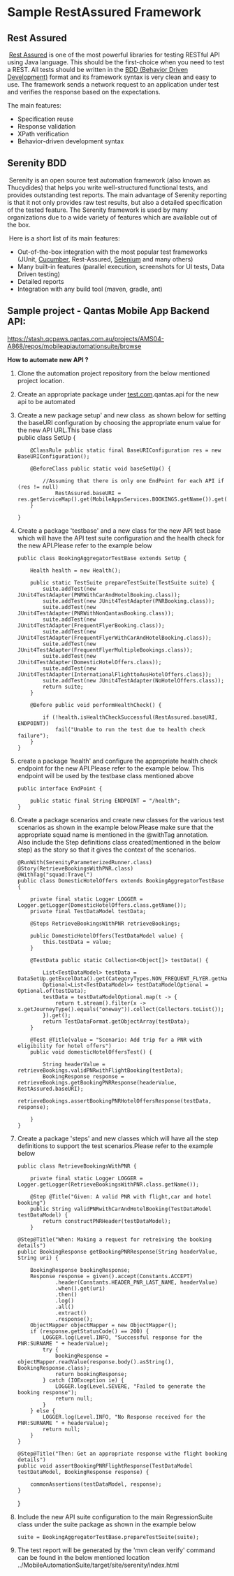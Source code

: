 # Sample RestAssured Framework

## Rest Assured

 [Rest Assured](http://rest-assured.io/) is one of the most powerful
libraries for testing RESTful API using Java language. This should be
the first-choice when you need to test a REST. All tests should be
written in the [BDD (Behavior Driven
Development)](https://en.wikipedia.org/wiki/Behavior-driven_development) format
and its framework syntax is very clean and easy to use. The framework
sends a network request to an application under test and verifies the
response based on the expectations.

The main features:

-   Specification reuse
-   Response validation
-   XPath verification
-   Behavior-driven development syntax

  

## Serenity BDD

 Serenity is an open source test automation framework (also known as
Thucydides) that helps you write well-structured functional tests, and
provides outstanding test reports. The main advantage of Serenity
reporting is that it not only provides raw test results, but also a
detailed specification of the tested feature. The Serenity framework is
used by many organizations due to a wide variety of features which are
available out of the box.

 Here is a short list of its main features:

-   Out-of-the-box integration with the most popular test frameworks
    (JUnit, [Cucumber](https://www.blazemeter.com/blog/api-testing-with-cucumber-bdd-configuration-tips?utm_source=blog&utm_medium=BM_blog&utm_campaign=restful-api-testing-using-serenity-and-rest-assured-a-guide),
    Rest-Assured, [Selenium](https://www.blazemeter.com/blog/how-automate-testing-using-selenium-webdriver-jenkins-and-allure?utm_source=blog&utm_medium=BM_blog&utm_campaign=restful-api-testing-using-serenity-and-rest-assured-a-guide) and
    many others)
-   Many built-in features (parallel execution, screenshots for UI
    tests, Data Driven testing)
-   Detailed reports
-   Integration with any build tool (maven, gradle, ant)

## Sample project - Qantas Mobile App Backend API:

<https://stash.qcpaws.qantas.com.au/projects/AMS04-A868/repos/mobileapiautomationsuite/browse>

<span class="underline">**How to automate new API ?**</span>

1.  Clone the automation project repository from the below mentioned
    project location.
2.  Create an appropriate package
    under [test.com](http://test.com/).qantas.api for the new api to be
    automated
3.  Create a new package setup' and new class  as shown below for
    setting the baseURI configuration by choosing the appropriate enum
    value for the new API URL.This base class  
    public class SetUp {  

            @ClassRule public static final BaseURIConfiguration res = new BaseURIConfiguration();

            @BeforeClass public static void baseSetUp() {

                //Assuming that there is only one EndPoint for each API if (res != null)
                    RestAssured.baseURI = res.getServiceMap().get(MobileAppsServices.BOOKINGS.getName()).get(0).getUrl();
            }

        }

      

4.  Create a package 'testbase' and a new class for the new API test
    base which will have the API test suite configuration and the health
    check for the new API.Please refer to the example below  

        public class BookingAggregatorTestBase extends SetUp {

            Health health = new Health();

            public static TestSuite prepareTestSuite(TestSuite suite) {
                suite.addTest(new JUnit4TestAdapter(PNRWithCarAndHotelBooking.class));
                suite.addTest(new JUnit4TestAdapter(PNRBooking.class));
                suite.addTest(new JUnit4TestAdapter(PNRWithNonQantasBooking.class));
                suite.addTest(new JUnit4TestAdapter(FrequentFlyerBooking.class));
                suite.addTest(new JUnit4TestAdapter(FrequentFlyerWithCarAndHotelBooking.class));
                suite.addTest(new JUnit4TestAdapter(FrequentFlyerMultipleBookings.class));
                suite.addTest(new JUnit4TestAdapter(DomesticHotelOffers.class));
                suite.addTest(new JUnit4TestAdapter(InternationalFlighttoAusHotelOffers.class));
                suite.addTest(new JUnit4TestAdapter(NoHotelOffers.class));
                return suite;
            }

            @Before public void performHealthCheck() {

                if (!health.isHealthCheckSuccessful(RestAssured.baseURI, ENDPOINT))
                    fail("Unable to run the test due to health check failure");
            }
        }

      
      

5.  create a package 'health' and configure the appropriate health check
    endpoint for the new API.Please refer to the example below. This
    endpoint will be used by the testbase class mentioned above  

        public interface EndPoint {

            public static final String ENDPOINT = "/health";
        }

6.  Create a package scenarios and create new classes for the various
    test scenarios as shown in the example below.Please make sure that
    the appropriate squad name is mentioned in the @withTag
    annotation.  
    Also include the Step definitions class created(mentioned in the
    below step) as the story so that it gives the context of the
    scenarios. 

        @RunWith(SerenityParameterizedRunner.class)
        @Story(RetrieveBookingsWithPNR.class)
        @WithTag("squad:Travel")
        public class DomesticHotelOffers extends BookingAggregatorTestBase {

            private final static Logger LOGGER = Logger.getLogger(DomesticHotelOffers.class.getName());
            private final TestDataModel testData;

            @Steps RetrieveBookingsWithPNR retrieveBookings;

            public DomesticHotelOffers(TestDataModel value) {
                this.testData = value;
            }

            @TestData public static Collection<Object[]> testData() {

                List<TestDataModel> testData = DataSetUp.getExcelData().get(CategoryTypes.NON_FREQUENT_FLYER.getName());
                Optional<List<TestDataModel>> testDataModelOptional = Optional.of(testData);
                testData = testDataModelOptional.map(t -> {
                    return t.stream().filter(x -> x.getJourneyType().equals("oneway")).collect(Collectors.toList());
                }).get();
                return TestDataFormat.getObjectArray(testData);
            }

            @Test @Title(value = "Scenario: Add trip for a PNR with eligibility for hotel offers")
            public void domesticHotelOffersTest() {

                String headerValue = retrieveBookings.validPNRwithFlightBooking(testData);
                BookingResponse response = retrieveBookings.getBookingPNRResponse(headerValue, RestAssured.baseURI);
                retrieveBookings.assertBookingPNRHotelOffersResponse(testData, response);

            }
        }

7.  Create a package 'steps' and new classes which will have all the
    step definitions to support the test scenarios.Please refer to the
    example below  
      

        public class RetrieveBookingsWithPNR {

            private final static Logger LOGGER = Logger.getLogger(RetrieveBookingsWithPNR.class.getName());

            @Step @Title("Given: A valid PNR with flight,car and hotel booking")
            public String validPNRwithCarAndHotelBooking(TestDataModel testDataModel) {
                return constructPNRHeader(testDataModel);
            }

        @Step@Title("When: Making a request for retreiving the booking details")
        public BookingResponse getBookingPNRResponse(String headerValue, String uri) {

            BookingResponse bookingResponse;
            Response response = given().accept(Constants.ACCEPT)
                    .header(Constants.HEADER_PNR_LAST_NAME, headerValue)
                    .when().get(uri)
                    .then()
                    .log()
                    .all()
                    .extract()
                    .response();
            ObjectMapper objectMapper = new ObjectMapper();
            if (response.getStatusCode() == 200) {
                LOGGER.log(Level.INFO, "Successful response for the PNR:SURNAME " + headerValue);
                try {
                    bookingResponse = objectMapper.readValue(response.body().asString(), BookingResponse.class);
                    return bookingResponse;
                } catch (IOException ie) {
                    LOGGER.log(Level.SEVERE, "Failed to generate the booking response");
                    return null;
                }
            } else {
                LOGGER.log(Level.INFO, "No Response received for the PNR:SURNAME " + headerValue);
                return null;
            }
        }

        @Step@Title("Then: Get an appropriate response withe flight booking details")
        public void assertBookingPNRFlightResponse(TestDataModel testDataModel, BookingResponse response) {

            commonAssertions(testDataModel, response);
        }

    }

8.  Include the new API suite configuration to the main RegressionSuite
    class under the suite package as shown in the example below  

        suite = BookingAggregatorTestBase.prepareTestSuite(suite);

9.  The test report will be generated by the 'mvn clean verify' command
    can be found in the below mentioned location   
    ../MobileAutomationSuite/target/site/serenity/index.html
